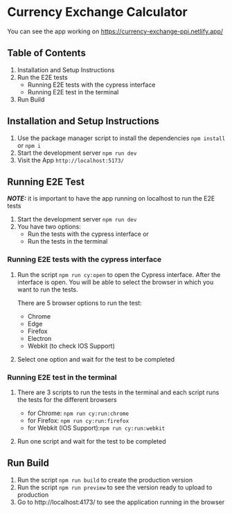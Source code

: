 # Currency Exchange Calculator

You can see the app working on https://currency-exchange-ppi.netlify.app/

## Table of Contents
1. Installation and Setup Instructions
2. Run the E2E tests
    * Running E2E tests with the cypress interface
    * Running E2E test in the terminal
3. Run Build

## Installation and Setup Instructions
1. Use the package manager script to install the dependencies `npm install` or `npm i`
2. Start the development server `npm run dev`  
3. Visit the App `http://localhost:5173/`  

## Running E2E Test
**_NOTE:_** it is important to have the app running on localhost to run the E2E tests

1. Start the development server `npm run dev`
2. You have two options: 
    * Run the tests with the cypress interface or 
    * Run the tests in the terminal
    
### Running E2E tests with the cypress interface
1. Run the script `npm run cy:open` to open the Cypress interface. After the interface is open. You will be able to select the browser in which you want to run the tests.

    There are 5 browser options to run the test:
    * Chrome
    * Edge
    * Firefox
    * Electron
    * Webkit (to check IOS Support)
    
2. Select one option and wait for the test to be completed

### Running E2E test in the terminal
1. There are 3 scripts to run the tests in the terminal and each script runs the tests for the different browsers

    * for Chrome: `npm run cy:run:chrome`
    * for Firefox: `npm run cy:run:firefox`
    * for Webkit (IOS Support):`npm run cy:run:webkit`

2. Run one script and wait for the test to be completed

## Run Build
1. Run the script `npm run build`  to create the production version
2. Run the script `npm run preview` to see the version ready to upload to production
3. Go to http://localhost:4173/ to see the application running in the browser
